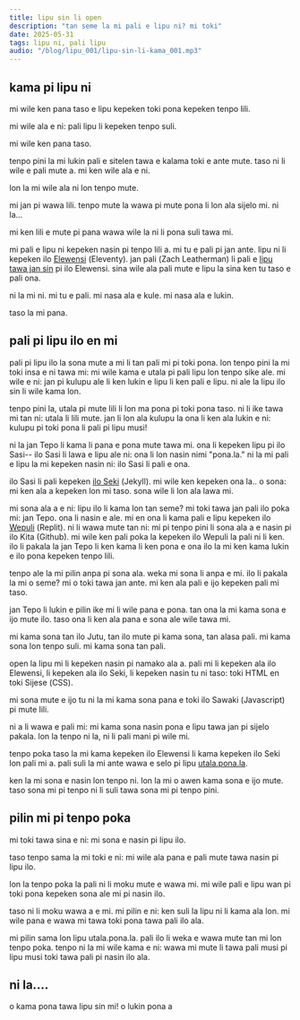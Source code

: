 ```yaml
---
title: lipu sin li open
description: "tan seme la mi pali e lipu ni? mi toki"
date: 2025-05-31
tags: lipu ni, pali lipu
audio: "/blog/lipu_001/lipu-sin-li-kama_001.mp3"
---
```



## kama pi lipu ni

mi wile ken pana taso e lipu kepeken toki pona kepeken tenpo lili. 

mi wile ala e ni: pali lipu li kepeken tenpo suli. 

mi wile ken pana taso. 

tenpo pini la mi lukin pali e sitelen tawa e kalama toki e ante mute. taso ni li wile e pali mute a. mi ken wile ala e ni. 

lon la mi wile ala ni lon tenpo mute. 

mi jan pi wawa lili. tenpo mute la wawa pi mute pona li lon ala sijelo mi. ni la...

mi ken lili e mute pi pana wawa wile la ni li pona suli tawa mi. 

mi pali e lipu ni kepeken nasin pi tenpo lili a. mi tu e pali pi jan ante. lipu ni li kepeken ilo [Elewensi](https://www.11ty.dev/docs/) (<span lang="en">Eleventy</span>). jan pali (<span lang="en">Zach Leatherman</span>) li pali e [lipu tawa jan sin](https://github.com/11ty/eleventy-base-blog) pi ilo Elewensi. sina wile ala pali mute e lipu la sina ken tu taso e pali ona. 

ni la mi ni. mi tu e pali. mi nasa ala e kule. mi nasa ala e lukin. 

taso la mi pana. 

## pali pi lipu ilo en mi

pali pi lipu ilo la sona mute a mi li tan pali mi pi toki pona. lon tenpo pini la mi toki insa e ni tawa mi: mi wile kama e utala pi pali lipu lon tenpo sike ale. mi wile e ni: jan pi kulupu ale li ken lukin e lipu li ken pali e lipu. ni ale la lipu ilo sin li wile kama lon. 

tenpo pini la, utala pi mute lili li lon ma pona pi toki pona taso. ni li ike tawa mi tan ni: utala li lili mute. jan li lon ala kulupu la ona li ken ala lukin e ni: kulupu pi toki pona li pali pi lipu musi! 

ni la jan Tepo li kama li pana e pona mute tawa mi. ona li kepeken lipu pi ilo Sasi-- ilo Sasi li lawa e lipu ale ni: ona li lon nasin nimi "pona.la." ni la mi pali e lipu la mi kepeken nasin ni: ilo Sasi li pali e ona. 

ilo Sasi li pali kepeken [ilo Seki](https://jekyllrb.com/) (<span lang="en">Jekyll</span>). mi wile ken kepeken ona la.. o sona: mi ken ala a kepeken lon mi taso. sona wile li lon ala lawa mi. 

mi sona ala a e ni: lipu ilo li kama lon tan seme? mi toki tawa jan pali ilo poka mi: jan Tepo. ona li nasin e ale. mi en ona li kama pali e lipu kepeken ilo [Wepuli](https://replit.com/) (<span lang="en">Replit</span>). ni li wawa mute tan ni: mi pi tenpo pini li sona ala a e nasin pi ilo Kita (Github). mi wile ken pali poka la kepeken ilo Wepuli la pali ni li ken. ilo li pakala la jan Tepo li ken kama li ken pona e ona ilo la mi ken kama lukin e ilo pona kepeken tenpo lili. 

tenpo ale la mi pilin anpa pi sona ala. weka mi sona li anpa e mi. ilo li pakala la mi o seme? mi o toki tawa jan ante. mi ken ala pali e ijo kepeken pali mi taso. 

jan Tepo li lukin e pilin ike mi li wile pana e pona. tan ona la mi kama sona e ijo mute ilo. taso ona li ken ala pana e sona ale wile tawa mi. 

mi kama sona tan ilo Jutu, tan ilo mute pi kama sona, tan alasa pali. mi kama sona lon tenpo suli. mi kama sona tan pali. 

open la lipu mi li kepeken nasin pi namako ala a. pali mi li kepeken ala ilo Elewensi, li kepeken ala ilo Seki, li kepeken nasin tu ni taso: toki <span lang="en">HTML</span> en toki Sijese (<span lang="en">CSS</span>). 

mi sona mute e ijo tu ni la mi kama sona pana e toki ilo Sawaki (<span lang="en">Javascript</span>) pi mute lili.

ni a li wawa e pali mi: mi kama sona nasin pona e lipu tawa jan pi sijelo pakala. lon la tenpo ni la, ni li pali mani pi wile mi.

tenpo poka taso la mi kama kepeken ilo Elewensi li kama kepeken ilo Seki lon pali mi a. pali suli la mi ante wawa e selo pi lipu [utala.pona.la](https://utala.pona.la). 

ken la mi sona e nasin lon tenpo ni. lon la mi o awen kama sona e ijo mute. taso sona mi pi tenpo ni li suli tawa sona mi pi tenpo pini. 

## pilin mi pi tenpo poka

mi toki tawa sina e ni: mi sona e nasin pi lipu ilo. 

taso tenpo sama la mi toki e ni: mi wile ala pana e pali mute tawa nasin pi lipu ilo.

lon la tenpo poka la pali ni li moku mute e wawa mi. mi wile pali e lipu wan pi toki pona kepeken sona ale mi pi nasin ilo. 

taso ni li moku wawa a e mi. mi pilin e ni: ken suli la lipu ni li kama ala lon. mi wile pana e wawa mi tawa toki pona tawa pali ilo ala. 

mi pilin sama lon lipu utala.pona.la. pali ilo li weka e wawa mute tan mi lon tenpo poka. tenpo ni la mi wile kama e ni: wawa mi mute li tawa pali musi pi lipu musi toki tawa pali pi nasin ilo ala. 

## ni la....
 
o kama pona tawa lipu sin mi! o lukin pona a 